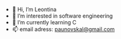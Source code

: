 - 👋 Hi, I’m Leontina 
- 👀 I’m interested in software engineering
- 🌱 I’m currently learning C
- 📫 email adress: paunovskal@gmail.com

<!---
paunovskal/paunovskal is a ✨ special ✨ repository because its `README.md` (this file) appears on your GitHub profile.
You can click the Preview link to take a look at your changes.
--->
